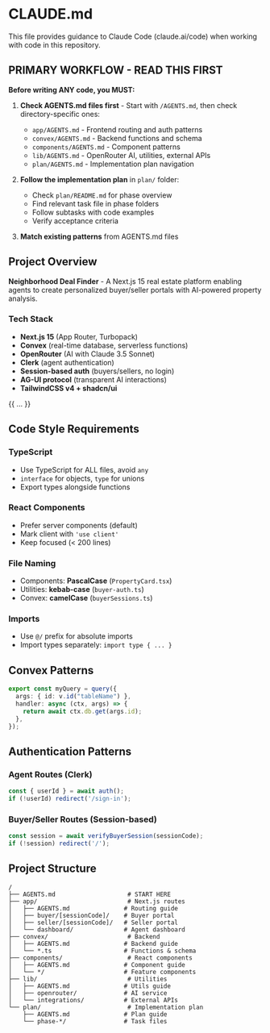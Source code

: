 # CLAUDE.md

This file provides guidance to Claude Code (claude.ai/code) when working with code in this repository.

## PRIMARY WORKFLOW - READ THIS FIRST

**Before writing ANY code, you MUST:**

1. **Check AGENTS.md files first** - Start with `/AGENTS.md`, then check directory-specific ones:
   - `app/AGENTS.md` - Frontend routing and auth patterns
   - `convex/AGENTS.md` - Backend functions and schema
   - `components/AGENTS.md` - Component patterns
   - `lib/AGENTS.md` - OpenRouter AI, utilities, external APIs
   - `plan/AGENTS.md` - Implementation plan navigation

2. **Follow the implementation plan** in `plan/` folder:
   - Check `plan/README.md` for phase overview
   - Find relevant task file in phase folders
   - Follow subtasks with code examples
   - Verify acceptance criteria

3. **Match existing patterns** from AGENTS.md files

## Project Overview

**Neighborhood Deal Finder** - A Next.js 15 real estate platform enabling agents to create personalized buyer/seller portals with AI-powered property analysis.

### Tech Stack
- **Next.js 15** (App Router, Turbopack)
- **Convex** (real-time database, serverless functions)
- **OpenRouter** (AI with Claude 3.5 Sonnet)
- **Clerk** (agent authentication)
- **Session-based auth** (buyers/sellers, no login)
- **AG-UI protocol** (transparent AI interactions)
- **TailwindCSS v4 + shadcn/ui**

{{ ... }}

## Code Style Requirements

### TypeScript
- Use TypeScript for ALL files, avoid `any`
- `interface` for objects, `type` for unions
- Export types alongside functions

### React Components
- Prefer server components (default)
- Mark client with `'use client'`
- Keep focused (< 200 lines)

### File Naming
- Components: **PascalCase** (`PropertyCard.tsx`)
- Utilities: **kebab-case** (`buyer-auth.ts`)
- Convex: **camelCase** (`buyerSessions.ts`)

### Imports
- Use `@/` prefix for absolute imports
- Import types separately: `import type { ... }`

## Convex Patterns

```typescript
export const myQuery = query({
  args: { id: v.id("tableName") },
  handler: async (ctx, args) => {
    return await ctx.db.get(args.id);
  },
});
```

## Authentication Patterns

### Agent Routes (Clerk)
```typescript
const { userId } = await auth();
if (!userId) redirect('/sign-in');
```

### Buyer/Seller Routes (Session-based)
```typescript
const session = await verifyBuyerSession(sessionCode);
if (!session) redirect('/');
```

## Project Structure

```
/
├── AGENTS.md                    # START HERE
├── app/                         # Next.js routes
│   ├── AGENTS.md               # Routing guide
│   ├── buyer/[sessionCode]/    # Buyer portal
│   ├── seller/[sessionCode]/   # Seller portal
│   └── dashboard/              # Agent dashboard
├── convex/                      # Backend
│   ├── AGENTS.md               # Backend guide
│   └── *.ts                    # Functions & schema
├── components/                  # React components
│   ├── AGENTS.md               # Component guide
│   └── */                      # Feature components
├── lib/                         # Utilities
│   ├── AGENTS.md               # Utils guide
│   ├── openrouter/             # AI service
│   └── integrations/           # External APIs
└── plan/                        # Implementation plan
    ├── AGENTS.md               # Plan guide
    └── phase-*/                # Task files
